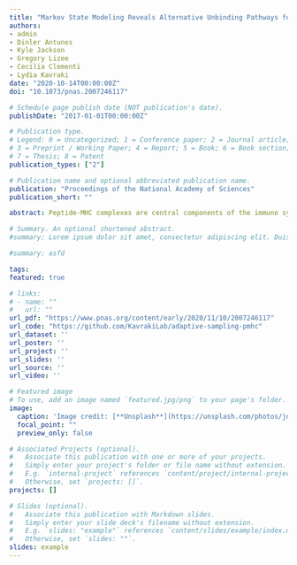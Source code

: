 ```yaml
---
title: "Markov State Modeling Reveals Alternative Unbinding Pathways for Peptide-MHC Complexes"
authors:
- admin
- Dinler Antunes
- Kyle Jackson
- Gregory Lizee
- Cecilia Clementi
- Lydia Kavraki
date: "2020-10-14T00:00:00Z"
doi: "10.1073/pnas.2007246117"

# Schedule page publish date (NOT publication's date).
publishDate: "2017-01-01T00:00:00Z"

# Publication type.
# Legend: 0 = Uncategorized; 1 = Conference paper; 2 = Journal article;
# 3 = Preprint / Working Paper; 4 = Report; 5 = Book; 6 = Book section;
# 7 = Thesis; 8 = Patent
publication_types: ["2"]

# Publication name and optional abbreviated publication name.
publication: "Proceedings of the National Academy of Sciences"
publication_short: ""

abstract: Peptide-MHC complexes are central components of the immune system, and understanding the mechanism behind stable peptide-MHC binding will aid the development of immunotherapies. While MHC binding is mostly influenced by the identity of the so-called anchor positions of the peptide, secondary interactions from non-anchor positions are known to play a role in complex stability. However, current HLA-binding prediction methods lack an atomistic analysis of the major conformational states of the system, and might underestimate the impact of secondary interactions. In this work, we present an atomically-detailed analysis of peptide-MHC binding that can reveal the contributions of any interaction towards stability. We propose a simulation framework that uses both umbrella sampling and adaptive sampling to generate a Markov state model (MSM) for a peptide from SARS-CoV (QFKDNVILL), bound to one of the most prevalent MHC receptors in humans (HLA-A*24:02). While our model reaffirms the importance of the anchor positions of the peptide in establishing stable interactions for binding, our model also reveals the underestimated importance of position 4 (p4), a non-anchor position. We confirmed our results by simulating the impact of specific peptide mutations, and validated these predictions through competitive binding assays. Remarkably, by comparing the MSM of the wild-type system with those of the D4A and D4P mutations, our modeling reveals stark differences in unbinding pathways. The analysis presented here can be applied to any peptide-MHC complex of interest with a 3D model as input, representing an important step towards comprehensive and accurate modeling of the MHC class I pathway.

# Summary. An optional shortened abstract.
#summary: Lorem ipsum dolor sit amet, consectetur adipiscing elit. Duis posuere tellus ac convallis placerat. Proin tincidunt magna sed ex sollicitudin condimentum.

#summary: asfd

tags:
featured: true

# links:
# - name: ""
#   url: ""
url_pdf: "https://www.pnas.org/content/early/2020/11/10/2007246117"
url_code: "https://github.com/KavrakiLab/adaptive-sampling-pmhc"
url_dataset: ''
url_poster: ''
url_project: ''
url_slides: ''
url_source: ''
url_video: ''

# Featured image
# To use, add an image named `featured.jpg/png` to your page's folder. 
image:
  caption: 'Image credit: [**Unsplash**](https://unsplash.com/photos/jdD8gXaTZsc)'
  focal_point: ""
  preview_only: false

# Associated Projects (optional).
#   Associate this publication with one or more of your projects.
#   Simply enter your project's folder or file name without extension.
#   E.g. `internal-project` references `content/project/internal-project/index.md`.
#   Otherwise, set `projects: []`.
projects: []

# Slides (optional).
#   Associate this publication with Markdown slides.
#   Simply enter your slide deck's filename without extension.
#   E.g. `slides: "example"` references `content/slides/example/index.md`.
#   Otherwise, set `slides: ""`.
slides: example
---
```


